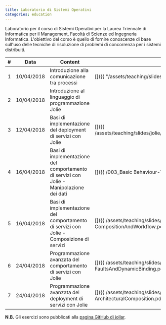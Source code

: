 ```yaml
---
title: Laboratorio di Sistemi Operativi
categories: education
---
```


Laboratorio per il corso di Sistemi Operativi per la Laurea Triennale di
Informatica per il Management, Facoltà di Scienze ed Ingegneria Informatica.
L'obiettivo del corso è quello di fornire conoscenze di base sull'uso delle
tecniche di risoluzione di problemi di concorrenza per i sistemi distribuiti.

|#|Data|Content|Download|
|---|---|---|---|
|1|10/04/2018|Introduzione alla comunicazione tra processi|[<i class="fas fa-file-pdf" aria-hidden="true"></i>]({{ "/assets/teaching/slides/jolie/000_Interprocess_Communication.pdf" | prepend: site.baseurl }})|
|2|10/04/2018|Introduzione al linguaggio di programmazione Jolie|[<i class="fas fa-file-pdf" aria-hidden="true"></i>]( /assets/teaching/slides/jolie/001_Introduction.pdf)|
|3|12/04/2018|Basi di implementazione del deployment di servizi con Jolie|[<i class="fas fa-file-pdf" aria-hidden="true"></i>]({{ /assets/teaching/slides/jolie/002_BasicsFirstServiceAndBasicDeployment.pdf | prepend: site.baseurl }})|
|4|16/04/2018|Basi di implementazione del comportamento di servizi con Jolie - Manipolazione dei dati|[<i class="fas fa-file-pdf" aria-hidden="true"></i>]({{ /003_Basic Behaviour-TypesAndDataManipulation.pdf | prepend: site.baseurl }})|
|5|16/04/2018|Basi di implementazione del comportamento di servizi con Jolie - Composizione di servizi|[<i class="fas fa-file-pdf" aria-hidden="true"></i>]({{ /assets/teaching/slides/jolie/004_Basic Behaviour-CompositionAndWorkflow.pdf | prepend: site.baseurl }})|
|6|24/04/2018|Programmazione avanzata del comportamento di servizi con Jolie|[<i class="fas fa-file-pdf" aria-hidden="true"></i>]({{ /assets/teaching/slides/jolie/005_Advanced Behaviour-FaultsAndDynamicBinding.pdf | prepend: site.baseurl }})|
|7|24/04/2018|Programmazione avanzata del deployment di servizi con Jolie|[<i class="fas fa-file-pdf" aria-hidden="true"></i>]({{ /assets/teaching/slides/jolie/006_Advanced Deployment-ArchitecturalComposition.pdf | prepend: site.baseurl }})|

**N.B.** Gli esercizi sono pubblicati alla
[pagina GitHub di jollar](https://github.com/saltgz/jollar).

